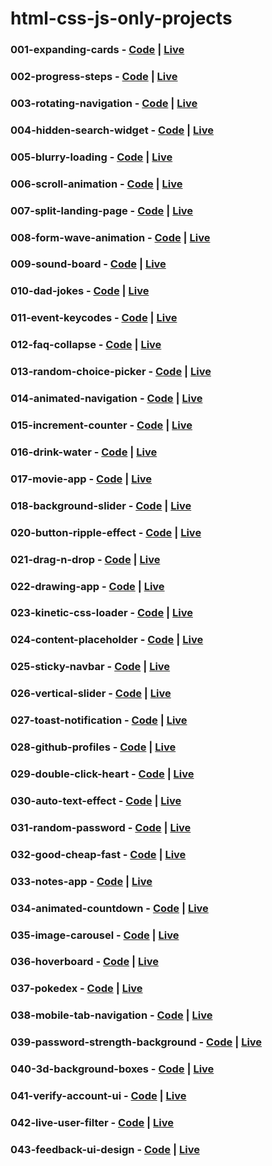# html-css-js-only-projects

### 001-expanding-cards - [Code](https://github.com/irahuldutta02/html-css-js-only-projects/tree/main/001-expanding-cards/) | [Live](https://irahuldutta02.github.io/html-css-js-only-projects/001-expanding-cards/)

### 002-progress-steps - [Code](https://github.com/irahuldutta02/html-css-js-only-projects/tree/main/002-progress-steps/) | [Live](https://irahuldutta02.github.io/html-css-js-only-projects/002-progress-steps/)

### 003-rotating-navigation - [Code](https://github.com/irahuldutta02/html-css-js-only-projects/tree/main/003-rotating-navigation/) | [Live](https://irahuldutta02.github.io/html-css-js-only-projects/003-rotating-navigation/)

### 004-hidden-search-widget - [Code](https://github.com/irahuldutta02/html-css-js-only-projects/tree/main/004-hidden-search-widget/) | [Live](https://irahuldutta02.github.io/html-css-js-only-projects/004-hidden-search-widget/)

### 005-blurry-loading - [Code](https://github.com/irahuldutta02/html-css-js-only-projects/tree/main/005-blurry-loading/) | [Live](https://irahuldutta02.github.io/html-css-js-only-projects/005-blurry-loading/)

### 006-scroll-animation - [Code](https://github.com/irahuldutta02/html-css-js-only-projects/tree/main/006-scroll-animation/) | [Live](https://irahuldutta02.github.io/html-css-js-only-projects/006-scroll-animation/)

### 007-split-landing-page - [Code](https://github.com/irahuldutta02/html-css-js-only-projects/tree/main/007-split-landing-page/) | [Live](https://irahuldutta02.github.io/html-css-js-only-projects/007-split-landing-page/)

### 008-form-wave-animation - [Code](https://github.com/irahuldutta02/html-css-js-only-projects/tree/main/008-form-wave-animation/) | [Live](https://irahuldutta02.github.io/html-css-js-only-projects/008-form-wave-animation/)

### 009-sound-board - [Code](https://github.com/irahuldutta02/html-css-js-only-projects/tree/main/009-sound-board/) | [Live](https://irahuldutta02.github.io/html-css-js-only-projects/009-sound-board/)

### 010-dad-jokes - [Code](https://github.com/irahuldutta02/html-css-js-only-projects/tree/main/010-dad-jokes/) | [Live](https://irahuldutta02.github.io/html-css-js-only-projects/010-dad-jokes/)

### 011-event-keycodes - [Code](https://github.com/irahuldutta02/html-css-js-only-projects/tree/main/011-event-keycodes/) | [Live](https://irahuldutta02.github.io/html-css-js-only-projects/011-event-keycodes/)

### 012-faq-collapse - [Code](https://github.com/irahuldutta02/html-css-js-only-projects/tree/main/012-faq-collapse/) | [Live](https://irahuldutta02.github.io/html-css-js-only-projects/012-faq-collapse/)

### 013-random-choice-picker - [Code](https://github.com/irahuldutta02/html-css-js-only-projects/tree/main/013-random-choice-picker/) | [Live](https://irahuldutta02.github.io/html-css-js-only-projects/013-random-choice-picker/)

### 014-animated-navigation - [Code](https://github.com/irahuldutta02/html-css-js-only-projects/tree/main/014-animated-navigation/) | [Live](https://irahuldutta02.github.io/html-css-js-only-projects/014-animated-navigation/)

### 015-increment-counter - [Code](https://github.com/irahuldutta02/html-css-js-only-projects/tree/main/015-increment-counter/) | [Live](https://irahuldutta02.github.io/html-css-js-only-projects/015-increment-counter/)

### 016-drink-water - [Code](https://github.com/irahuldutta02/html-css-js-only-projects/tree/main/016-drink-water/) | [Live](https://irahuldutta02.github.io/html-css-js-only-projects/016-drink-water/)

### 017-movie-app - [Code](https://github.com/irahuldutta02/html-css-js-only-projects/tree/main/017-movie-app/) | [Live](https://irahuldutta02.github.io/html-css-js-only-projects/017-movie-app/)

### 018-background-slider - [Code](https://github.com/irahuldutta02/html-css-js-only-projects/tree/main/018-background-slider/) | [Live](https://irahuldutta02.github.io/html-css-js-only-projects/018-background-slider/)

### 020-button-ripple-effect - [Code](https://github.com/irahuldutta02/html-css-js-only-projects/tree/main/020-button-ripple-effect/) | [Live](https://irahuldutta02.github.io/html-css-js-only-projects/020-button-ripple-effect/)

### 021-drag-n-drop - [Code](https://github.com/irahuldutta02/html-css-js-only-projects/tree/main/021-drag-n-drop/) | [Live](https://irahuldutta02.github.io/html-css-js-only-projects/021-drag-n-drop/)

### 022-drawing-app - [Code](https://github.com/irahuldutta02/html-css-js-only-projects/tree/main/022-drawing-app/) | [Live](https://irahuldutta02.github.io/html-css-js-only-projects/022-drawing-app/)

### 023-kinetic-css-loader - [Code](https://github.com/irahuldutta02/html-css-js-only-projects/tree/main/023-kinetic-css-loader/) | [Live](https://irahuldutta02.github.io/html-css-js-only-projects/023-kinetic-css-loader/)

### 024-content-placeholder - [Code](https://github.com/irahuldutta02/html-css-js-only-projects/tree/main/024-content-placeholder/) | [Live](https://irahuldutta02.github.io/html-css-js-only-projects/024-content-placeholder/)

### 025-sticky-navbar - [Code](https://github.com/irahuldutta02/html-css-js-only-projects/tree/main/025-sticky-navbar/) | [Live](https://irahuldutta02.github.io/html-css-js-only-projects/025-sticky-navbar/)

### 026-vertical-slider - [Code](https://github.com/irahuldutta02/html-css-js-only-projects/tree/main/026-vertical-slider/) | [Live](https://irahuldutta02.github.io/html-css-js-only-projects/026-vertical-slider/)

### 027-toast-notification - [Code](https://github.com/irahuldutta02/html-css-js-only-projects/tree/main/027-toast-notification/) | [Live](https://irahuldutta02.github.io/html-css-js-only-projects/027-toast-notification/)

### 028-github-profiles - [Code](https://github.com/irahuldutta02/html-css-js-only-projects/tree/main/028-github-profiles/) | [Live](https://irahuldutta02.github.io/html-css-js-only-projects/028-github-profiles/)

### 029-double-click-heart - [Code](https://github.com/irahuldutta02/html-css-js-only-projects/tree/main/029-double-click-heart/) | [Live](https://irahuldutta02.github.io/html-css-js-only-projects/029-double-click-heart/)

### 030-auto-text-effect - [Code](https://github.com/irahuldutta02/html-css-js-only-projects/tree/main/030-auto-text-effect/) | [Live](https://irahuldutta02.github.io/html-css-js-only-projects/030-auto-text-effect/)

### 031-random-password - [Code](https://github.com/irahuldutta02/html-css-js-only-projects/tree/main/031-random-password/) | [Live](https://irahuldutta02.github.io/html-css-js-only-projects/031-random-password/)

### 032-good-cheap-fast - [Code](https://github.com/irahuldutta02/html-css-js-only-projects/tree/main/032-good-cheap-fast/) | [Live](https://irahuldutta02.github.io/html-css-js-only-projects/032-good-cheap-fast/)

### 033-notes-app - [Code](https://github.com/irahuldutta02/html-css-js-only-projects/tree/main/033-notes-app/) | [Live](https://irahuldutta02.github.io/html-css-js-only-projects/033-notes-app/)

### 034-animated-countdown - [Code](https://github.com/irahuldutta02/html-css-js-only-projects/tree/main/034-animated-countdown/) | [Live](https://irahuldutta02.github.io/html-css-js-only-projects/034-animated-countdown/)

### 035-image-carousel - [Code](https://github.com/irahuldutta02/html-css-js-only-projects/tree/main/035-image-carousel/) | [Live](https://irahuldutta02.github.io/html-css-js-only-projects/035-image-carousel/)

### 036-hoverboard - [Code](https://github.com/irahuldutta02/html-css-js-only-projects/tree/main/036-hoverboard/) | [Live](https://irahuldutta02.github.io/html-css-js-only-projects/036-hoverboard/)

### 037-pokedex - [Code](https://github.com/irahuldutta02/html-css-js-only-projects/tree/main/037-pokedex/) | [Live](https://irahuldutta02.github.io/html-css-js-only-projects/037-pokedex/)

### 038-mobile-tab-navigation - [Code](https://github.com/irahuldutta02/html-css-js-only-projects/tree/main/038-mobile-tab-navigation/) | [Live](https://irahuldutta02.github.io/html-css-js-only-projects/038-mobile-tab-navigation/)

### 039-password-strength-background - [Code](https://github.com/irahuldutta02/html-css-js-only-projects/tree/main/039-password-strength-background/) | [Live](https://irahuldutta02.github.io/html-css-js-only-projects/039-password-strength-background/)

### 040-3d-background-boxes - [Code](https://github.com/irahuldutta02/html-css-js-only-projects/tree/main/040-3d-background-boxes/) | [Live](https://irahuldutta02.github.io/html-css-js-only-projects/040-3d-background-boxes/)

### 041-verify-account-ui - [Code](https://github.com/irahuldutta02/html-css-js-only-projects/tree/main/041-verify-account-ui/) | [Live](https://irahuldutta02.github.io/html-css-js-only-projects/041-verify-account-ui/)

### 042-live-user-filter - [Code](https://github.com/irahuldutta02/html-css-js-only-projects/tree/main/042-live-user-filter/) | [Live](https://irahuldutta02.github.io/html-css-js-only-projects/042-live-user-filter/)

### 043-feedback-ui-design - [Code](https://github.com/irahuldutta02/html-css-js-only-projects/tree/main/043-feedback-ui-design/) | [Live](https://irahuldutta02.github.io/html-css-js-only-projects/043-feedback-ui-design/)
